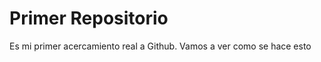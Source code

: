 Primer Repositorio
=======================

Es mi primer acercamiento real a Github.
Vamos a ver como se hace esto